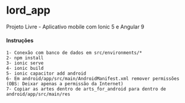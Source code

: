 # lord_app

Projeto Livre - Aplicativo mobile com Ionic 5 e Angular 9

#### Instruções
    1- Conexão com banco de dados em src/environments/*
    2- npm install
    3- ionic serve
    4- ionic build
    5- ionic capacitor add android
    6- Em android/app/src/main/AndroidManifest.xml remover permissões (OBS: Deixar apenas a permissão da Internet)
    7- Copiar as artes dentro de arts_for_android para dentro de android/app/src/main/res